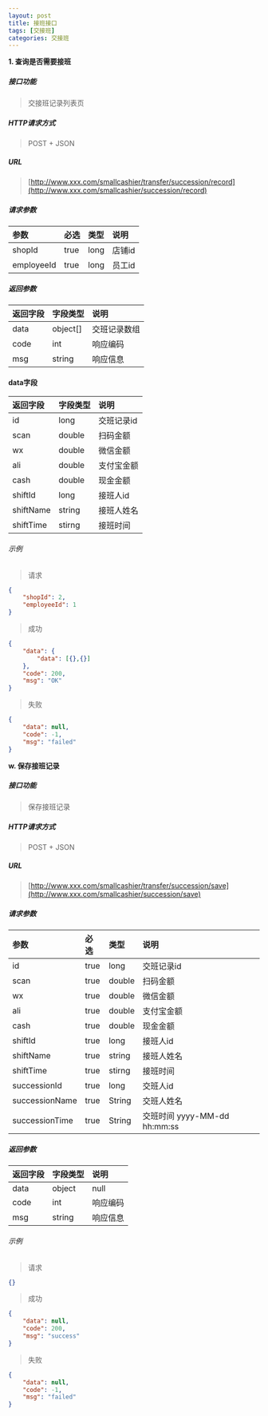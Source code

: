 ```yaml
---
layout: post
title: 接班接口
tags: [交接班]
categories: 交接班
---
```

**1\. 查询是否需要接班**
##### 接口功能
> 交接班记录列表页

##### HTTP请求方式
> POST + JSON

##### URL
> [http://www.xxx.com/smallcashier/transfer/succession/record](http://www.xxx.com/smallcashier/succession/record)

##### 请求参数

|参数|必选|类型|说明|
|:---|:---|:---|:---|
|shopId|true|long|店铺id|
|employeeId|true|long|员工id|

##### 返回参数

|返回字段|字段类型|说明|
|:---|:---|:---|
|data|object[]|交班记录数组|
|code|int|响应编码|
|msg|string|响应信息|

#### data字段

|返回字段|字段类型|说明|
|:---|:---|:---|
|id|long|交班记录id|
|scan|double|扫码金额|
|wx|double|微信金额|
|ali|double|支付宝金额|
|cash|double|现金金额|
|shiftId|long|接班人id|
|shiftName|string|接班人姓名|
|shiftTime|stirng|接班时间|


###### 示例
> 请求
``` json
{
	"shopId": 2,
    "employeeId": 1
}
```
> 成功
``` json
{
    "data": {
        "data": [{},{}]
    },
    "code": 200,
    "msg": "OK"
}
```
> 失败
``` json
{
    "data": null,
    "code": -1,
    "msg": "failed"
}
```

**w\. 保存接班记录**
##### 接口功能
> 保存接班记录

##### HTTP请求方式
> POST + JSON

##### URL
> [http://www.xxx.com/smallcashier/transfer/succession/save](http://www.xxx.com/smallcashier/succession/save)

##### 请求参数

|参数|必选|类型|说明|
|:---|:---|:---|:---|
|id|true|long|交班记录id|
|scan|true|double|扫码金额|
|wx|true|double|微信金额|
|ali|true|double|支付宝金额|
|cash|true|double|现金金额|
|shiftId|true|long|接班人id|
|shiftName|true|string|接班人姓名|
|shiftTime|true|stirng|接班时间|
|successionId|true|long|交班人id|
|successionName|true|String|交班人姓名|
|successionTime|true|String|交班时间 yyyy-MM-dd hh:mm:ss|

##### 返回参数

|返回字段|字段类型|说明|
|:---|:---|:---|
|data|object|null|
|code|int|响应编码|
|msg|string|响应信息|

###### 示例
> 请求
``` json
{}
```
> 成功
``` json
{
    "data": null,
    "code": 200,
    "msg": "success"
}
```
> 失败
``` json
{
    "data": null,
    "code": -1,
    "msg": "failed"
}
```